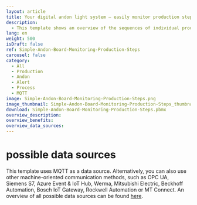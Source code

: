 ```yaml
---
layout: article
title: Your digital andon light system – easily monitor production steps
description: 
  - This template shows an overview of the sequences of individual production steps of an order. With this Dashboard you can display in a typical traffic light color scheme whether everything is running according to plan for the individual production steps. In the event of faults, a quick glance at the monitor and the "red light" tells you if and where there is a problem. This provides transparency at the workplace, increases motivation and shortens reaction times. In addition, the order status is displayed in real time.
lang: en
weight: 500
isDraft: false
ref: Simple-Andon-Board-Monitoring-Production-Steps
carousel: false
category:
  - All
  - Production
  - Andon
  - Alert
  - Process
  - MQTT
image: Simple-Andon-Board-Monitoring-Production-Steps.png
image_thumbnail: Simple-Andon-Board-Monitoring-Production-Steps_thumbnail.png
download: Simple-Andon-Board-Monitoring-Production-Steps.pbmx
overview_description:
overview_benefits:
overview_data_sources:
---
```

# possible data sources
This template uses MQTT as a data source. Alternatively, you can also use other machine-oriented communication methods, such as OPC UA, Siemens S7, Azure Event & IoT Hub, Werma, Mitsubishi Electric, Beckhoff Automation, Bosch IoT Gateway, Rockwell Automation or MT Connect. An overview of all possible data sources can be found [here](https://peakboard.com/en/interfaces/).
